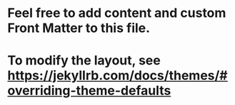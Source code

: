 
# Feel free to add content and custom Front Matter to this file.
# To modify the layout, see https://jekyllrb.com/docs/themes/#overriding-theme-defaults


